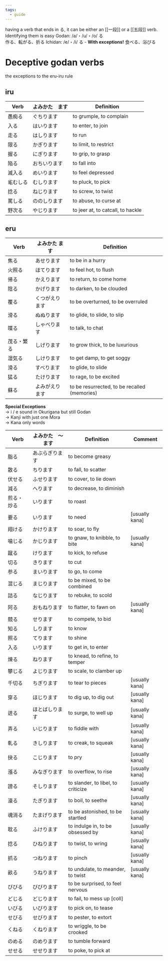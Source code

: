 ```yaml
---
tags:
  - guide
---
```

having a verb that ends in る, it can be either an [[一段]] or a [[五段]] verb.
Identifying them is easy
Godan: /a/・/u/・/o/ る  
作る、転がる、折る
Ichidan: /e/・/i/ る - **With exceptions!**
食べる、浴びる

# Deceptive godan verbs
the exceptions to the eru-iru rule
## iru

| Verb | よみかた　ます | Definition                        |
| ---- | ------- | --------------------------------- |
| 愚痴る  | ぐちります   | to grumple, to complain           |
| 入る   | はいります   | to enter, to join                 |
| 走る   | はしります   | to run                            |
| 限る   | かぎります   | to limit, to restrict             |
| 握る   | にぎります   | to grip, to grasp                 |
| 陥る   | おちいります  | to fall into                      |
| 滅入る  | めいります   | to feel depressed                 |
| 毟むしる | むしります   | to pluck, to pick                 |
| 捻る   | ねじります   | to screw, to twist                |
| 罵しる  | ののしります  | to abuse, to curse at             |
| 野次る  | やじります   | to jeer at, to catcall, to hackle |
## eru

| Verb  | よみかた ます | Definition                                   |
| ----- | ------- | -------------------------------------------- |
| 焦る    | あせります   | to be in a hurry                             |
| 火照る   | ほてります   | to feel hot, to flush                        |
| 帰る    | かえります   | to return, to come home                      |
| 陰る    | かげります   | to darken, to be clouded                     |
| 覆る    | くつがえります | to be overturned, to be overruled            |
| 滑る    | ぬぬります   | to glide, to slide, to slip                  |
| 喋る    | しゃべります  | to talk, to chat                             |
| 茂る・繁る | しげります   | to grow thick, to be luxurious               |
| 湿気る   | しけります   | to get damp, to get soggy                    |
| 滑る    | すべります   | to glide, to slide                           |
| 猛る    | たけります   | to rage, to be excited                       |
| 蘇る    | よみがえります | to be resurrected, to be recalled (memories) |


**Special Exceptions**  
→ i / e sound in Okurigana but still Godan  
→ Kanji with just one Mora  
→ Kana only words

| Verb  | よみかた　〜ます | Definition                         | Comment        |
| ----- | -------- | ---------------------------------- | -------------- |
| 脂る    | あぶらぎります  | to become greasy                   |                |
| 散る    | ちります     | to fall, to scatter                |                |
| 伏せる   | ふせります    | to cover, to lie down              |                |
| 減る    | へります     | to decrease, to diminish           |                |
| 煎る・炒る | いります     | to roast                           |                |
| 要る    | いります     | to need                            | [usually kana] |
| 翔ける   | かけります    | to soar, to fly                    |                |
| 噛じる   | かじります    | to gnaw, to knibble, to bite       | [usually kana] |
| 蹴る    | けります     | to kick, to refuse                 |                |
| 切る    | きります     | to cut                             |                |
| 参る    | まいります    | to go, to come                     |                |
| 混じる   | まじります    | to be mixed, to be combined        |                |
| 詰る    | なじります    | to rebuke, to scold                |                |
| 阿る    | おもねります   | to flatter, to fawn on             | [usually kana] |
| 競る    | せります     | to compete, to bid                 |                |
| 知る    | しります     | to know                            |                |
| 照る    | てります     | to shine                           |                |
| 入る    | いります     | to get in, to enter                |                |
| 煉る    | ねります     | to knead, to refine, to temper     |                |
| 攀じる   | よじります    | to scale, to clamber up            |                |
| 千切る   | ちぎります    | to tear to pieces                  | [usually kana] |
| 穿る    | ほじります    | to dig up, to dig out              | [usually kana] |
| 迸る    | ほとばしります  | to surge, to well up               | [usually kana] |
| 弄る    | いじります    | to fiddle with                     | [usually kana] |
| 軋る    | きしります    | to creak, to squeak                | [usually kana] |
| 抉る    | こじります    | to pry                             | [usually kana] |
| 漲る    | みなぎります   | to overflow, to rise               | [usually kana] |
| 謗る    | そしります    | to slander, to libel, to criticize | [usually kana] |
| 滾る    | たぎります    | to boil, to seethe                 | [usually kana] |
| 魂消る   | たまげります   | to be astonished, to be startled   | [usually kana] |
| 耽る    | ふけります    | to indulge in, to be obsessed by   | [usually kana] |
| 捻る    | ひねります    | to twist, to wring                 | [usually kana] |
| 抓る    | つねります    | to pinch                           | [usually kana] |
| 畝る    | うねります    | to undulate, to meander, to twist  | [usually kana] |
| びびる   | びびります    | to be surprised, to feel nervous   |                |
| どじる   | どじります    | to fail, to mess up [coll]         |                |
| いびる   | いびります    | to pick on, to tease               |                |
| せびる   | せびります    | to pester, to extort               |                |
| くねる   | くねります    | to wriggle, to be crooked          |                |
| のめる   | のめります    | to tumble forward                  |                |
| せせる   | せせります    | to poke, to pick at                |                |